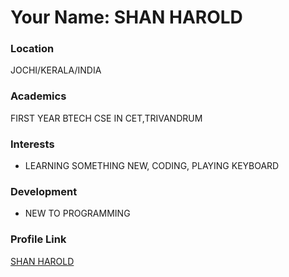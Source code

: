 # Your Name: SHAN HAROLD

### Location

JOCHI/KERALA/INDIA

### Academics

FIRST YEAR BTECH CSE IN CET,TRIVANDRUM

### Interests

- LEARNING SOMETHING NEW, CODING, PLAYING KEYBOARD

### Development

- NEW TO PROGRAMMING


### Profile Link

[SHAN HAROLD](https://github.com/shanharold)
